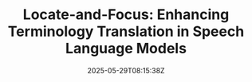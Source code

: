 ---
title: "Locate-and-Focus: Enhancing Terminology Translation in Speech Language Models"
authors:
- Suhang Wu
- Jialong Tang
- Chengyi Yang
- Pei Zhang
- Baosong Yang
- Junhui Li
- Min Zhang
- Jinsong Su
author_notes:
- 
- 
- 
- 
- 
- 
- 
- "通讯作者"
date: "2025-05-29T08:15:38Z"
publishDate: "2025-05-29T08:15:38Z"
publication_types: [direction3]
publication: "**In Proc. of ACL 2025.** (CCF-A类)"
---